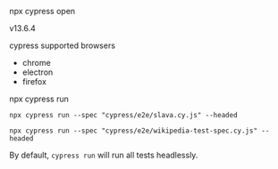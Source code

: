 npx cypress open

v13.6.4

cypress supported browsers
- chrome
- electron
- firefox

npx cypress run

```npx cypress run --spec "cypress/e2e/slava.cy.js" --headed```

```npx cypress run --spec "cypress/e2e/wikipedia-test-spec.cy.js" --headed```

By default, `cypress run` will run all tests headlessly.